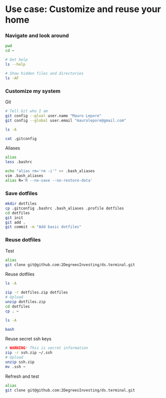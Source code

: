 # Use case: Customize and reuse your home

### Navigate and look around

```bash
pwd
cd ~

# Get help
ls --help

# Show hidden files and directories
ls -AF
```

### Customize my system

Git

```bash
# Tell Git who I am
git config --gloal user.name "Mauro Lepore"
git config --global user.email "maurolepore@gmail.com"

ls -A

cat .gitconfig
```

Aliases

```bash
alias
less .bashrc

echo "alias rm='rm -i'" >> .bash_aliases
vim .bash_aliases
alias R='R --no-save --no-restore-data'
```

### Save dotfiles

```bash
mkdir dotfiles
cp .gitconfig .bashrc .bash_aliases .profile dotfiles
cd dotfiles
git init
git add .
git commit -m "Add basic dotfiles"
```

### Reuse dotfiles

Test

```bash
alias
git clone git@github.com:2DegreesInvesting/ds.terminal.git
```

Reuse dotfiles

```bash
ls -A

zip -r dotfiles.zip dotfiles
# Upload
unzip dotfiles.zip
cd dotfiles
cp . ~

ls -A

bash
```

Reuse secret ssh keys

```bash
# WARNING! This is secret information
zip -r ssh.zip ~/.ssh
# Upload
unzip ssh.zip
mv .ssh ~
```

Refresh and test

```bash
alias
git clone git@github.com:2DegreesInvesting/ds.terminal.git
```

